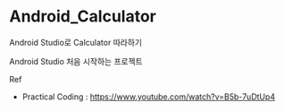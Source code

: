 # Android_Calculator
Android Studio로 Calculator 따라하기   


Android Studio 처음 시작하는 프로젝트

Ref
- Practical Coding : https://www.youtube.com/watch?v=B5b-7uDtUp4
